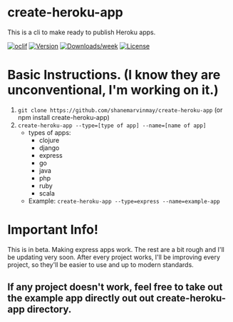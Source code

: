 create-heroku-app
=================

This is a cli to make ready to publish Heroku apps.

[![oclif](https://img.shields.io/badge/cli-oclif-brightgreen.svg)](https://oclif.io)
[![Version](https://img.shields.io/npm/v/create-heroku-app.svg)](https://npmjs.org/package/create-heroku-app)
[![Downloads/week](https://img.shields.io/npm/dw/create-heroku-app.svg)](https://npmjs.org/package/create-heroku-app)
[![License](https://img.shields.io/npm/l/create-heroku-app.svg)](https://github.com/shanemarvinmay/create-heroku-app/blob/master/package.json)


# Basic Instructions. (I know they are unconventional, I'm working on it.)
1. ``` git clone https://github.com/shanemarvinmay/create-heroku-app ``` (or npm install create-heroku-app)
2. ``` create-heroku-app --type=[type of app] --name=[name of app] ```
    * types of apps:
      * clojure
      * django
      * express
      * go
      * java
      * php
      * ruby
      * scala
    * Example: ``` create-heroku-app --type=express --name=example-app ```

# Important Info!
This is in beta. Making express apps work. The rest are a bit rough and I'll be updating very soon. After every project works, I'll be improving every project, so they'll be easier to use and up to modern standards.
## If any project doesn't work, feel free to take out the example app directly out out create-heroku-app directory.
